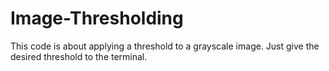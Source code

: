 # Image-Thresholding
This code is about applying a threshold to a grayscale image. 
Just give the desired threshold to the terminal.
